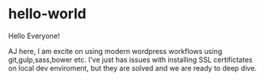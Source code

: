 # hello-world

Hello Everyone!

AJ here, I am excite on using modern wordpress workflows using git,gulp,sass,bower etc.
I've just has issues with installing SSL certifictates on local dev enviroment, but they are solved and we are ready to deep dive.
